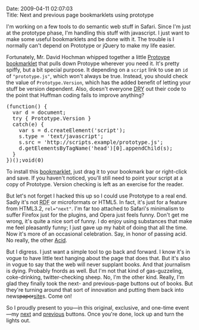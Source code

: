 Date: 2009-04-11 02:07:03\
Title: Next and previous page bookmarklets using prototype

I'm working on a few tools to do semantic web stuff in Safari. Since I'm
just at the prototype phase, I'm handling this stuff with javascript. I
just want to make some useful bookmarklets and be done with it. The
trouble is I normally can't depend on Prototype or jQuery to make my
life easier.

Fortunately, Mr. David Hochman whipped together a little [Protoype
bookmarklet][] that pulls down Protoype wherever you need it. It's
pretty spiffy, but a bit special purpose. It depending on a `script`
link to use an `id` of `"prototype.js"`, which won't always be true.
Instead, you should check the value of `Prototype.Version`, which has
the added benefit of letting your stuff be version dependent. Also,
doesn't everyone <acronym title="Don't Repeat Yourself">DRY</acronym>
out their code to the point that Huffman coding fails to improve
anything?

<?prettify language=javascript?>
<pre class=prettyprint>
(function() {
  var d = document;
  try { Prototype.Version }
  catch(e) {
    var s = d.createElement('script');
    s.type = 'text/javascript';
    s.src = 'http://scripts.example/prototype.js';
    d.getElementsByTagName('head')[0].appendChild(s);
  }
})();void(0)
</pre>

To install this
<a href="javascript:(function(){try{Prototype.Version}catch(e){var%20s=document.createElement('script');s.type='text/javascript';s.src='http://scripts.example/prototype.js';document.getElementsByTagName('head')[0].appendChild(s);}})();void(0)">bookmarklet</a>,
just drag it to your bookmark bar or right-click and save. If you
haven't noticed, you'll still need to point your script at a copy of
Prototype. Version checking is left as an exercise for the reader.

But let's not forget I hacked this up so I could use Prototype to a real
end. Sadly it's not
<acronym title="Resource Description Format">RDF</acronym> or
microformats or HTML5. In fact, it's just for a feature from HTML3.2,
`rel="next"`. I'm far too attached to Safari's minimalism to suffer
Firefox just for the plugins, and Opera just feels funny. Don't get me
wrong, it's quite a nice sort of funny. I do enjoy using substances that
make me feel pleasantly funny; I just gave up my habit of doing that all
the time. Now it's more of an occasional celebration. Say, in honor of
passing acid. No really, the other [Acid][].

But I digress. I just want a simple tool to go back and forward. I know
it's in vogue to have little text hanging about the page that does that.
But it's also in vogue to say that the web will never supplant books.
And that journalism is dying. Probably fnords as well. But I'm not that
kind of gas-guzzeling, coke-drinking, twitter-checking sheep. No, I'm
the other kind. Really, I'm glad they finally took the next- and
previous-page buttons out of books. But they're turning around that sort
of innovation and putting them back into
news<del>paper</del><ins>site</ins>s. Come on!

So I proudly present to you—in this original, exclusive, and one-time
event—my
<a href="javascript:(function(){var%20d=document;try{Prototype.Version}catch(e){var%20s=d.createElement('script');s.type='text/javascript';s.src='http://josephholsten.com/javascripts/prototype.js';d.getElementsByTagName('head')[0].appendChild(s);}d.location=$$('[rel~=next]')[0].readAttribute('href')})();void(0)">next</a>
and
<a href="javascript:(function(){var%20d=document;try{Prototype.Version}catch(e){var%20s=d.createElement('script');s.type='text/javascript';s.src='http://josephholsten.com/javascripts/prototype.js';d.getElementsByTagName('head')[0].appendChild(s);}d.location=$$('[rel~=prev]')[0].readAttribute('href')})();void(0)">previous</a>
buttons. Once you're done, lock up and turn the lights out.

  [Protoype bookmarklet]: http://serverless.blogspot.com/2007/06/prototype-bookmarklet.html
  [Acid]: http://acid3.acidtests.org/
